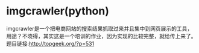 imgcrawler(python)
==========

imgcrawler是一个把电商网站的搜索结果抓取过来并且集中到网页展示的工具，用途？不晓得，其实这是一个培训的作业，因为实现的比较完整，就给传上来了。题目链接:http://topgeek.org/?p=531